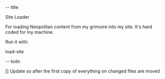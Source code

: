-- title

Site Loader

For loading Neopolitan content from my grimoire 
into my site. It's hard coded for my
machine. 

Run it with:

load-site

-- todo

[] Update so after the first copy of
everything on changed files are moved


